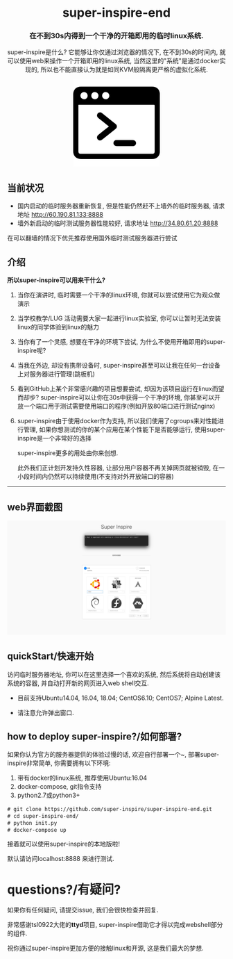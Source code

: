 

<div align="center">


# super-inspire-end 


### 在不到30s内得到一个干净的开箱即用的临时linux系统.

super-inspire是什么? 它能够让你仅通过浏览器的情况下, 在不到30s的时间内, 就可以使用web来操作一个开箱即用的linux系统, 当然这里的"系统"是通过docker实现的, 所以也不能直接认为就是如同KVM般隔离更严格的虚拟化系统.

![](./terminal.png)


</div>

## 当前状况

* 国内启动的临时服务器重新恢复, 但是性能仍然赶不上墙外的临时服务器, 请求地址 http://60.190.81.133:8888
* 墙外新启动的临时测试服务器性能较好, 请求地址 http://34.80.61.20:8888

在可以翻墙的情况下优先推荐使用国外临时测试服务器进行尝试

## 介绍



**所以super-inspire可以用来干什么?**



1. 当你在演讲时, 临时需要一个干净的linux环境, 你就可以尝试使用它为观众做演示

2. 当学校教学/LUG 活动需要大家一起进行linux实验室, 你可以让暂时无法安装linux的同学体验到linux的魅力

3. 当你有了一个灵感, 想要在干净的环境下尝试, 为什么不使用开箱即用的super-inspire呢?

4. 当我在外边, 却没有携带设备时, super-inspire甚至可以让我在任何一台设备上对服务器进行管理(跳板机)

5. 看到GitHub上某个非常感兴趣的项目想要尝试, 却因为该项目运行在linux而望而却步? super-inspire可以让你在30s中获得一个干净的环境, 你甚至可以开放一个端口用于测试需要使用端口的程序(例如开放80端口进行测试nginx)

6. super-inspire由于使用docker作为支持, 所以我们使用了cgroups来对性能进行管理, 如果你想测试的你的某个应用在某个性能下是否能够运行, 使用super-inspire是一个非常好的选择



   super-inspire更多的用处由你来创想.

   此外我们正计划开发持久性容器, 让部分用户容器不再关掉网页就被销毁, 在一小段时间内仍然可以持续使用(不支持对外开放端口的容器)



--------------------------

## web界面截图

![](./demo/demo.jpg)



## quickStart/快速开始

访问临时服务器地址, 你可以在这里选择一个喜欢的系统, 然后系统将自动创建该系统的容器, 并自动打开新的网页进入web shell交互.

* 目前支持Ubuntu14.04, 16.04, 18.04; CentOS6.10; CentOS7; Alpine Latest.

* 请注意允许弹出窗口.




## how to deploy super-inspire?/如何部署?

如果你认为官方的服务器提供的体验过慢的话, 欢迎自行部署一个~, 部署super-inspire非常简单, 你需要拥有以下环境:



1. 带有docker的linux系统, 推荐使用Ubuntu:16.04
2. docker-compose, git指令支持
3. python2.7或python3+

```
# git clone https://github.com/super-inspire/super-inspire-end.git
# cd super-inspire-end/
# python init.py
# docker-compose up 

```

接着就可以使用super-inspire的本地版啦! 

默认请访问localhost:8888 来进行测试.



# questions?/有疑问?



如果你有任何疑问, 请提交issue, 我们会很快检查并回复.

非常感谢tsl0922大佬的**ttyd**项目, super-inspire借助它才得以完成webshell部分的组件.

祝你通过super-inspire更加方便的接触linux和开源, 这是我们最大的梦想.
